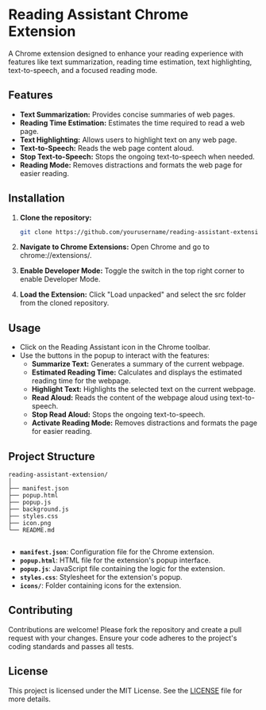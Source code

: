 # Reading Assistant Chrome Extension

A Chrome extension designed to enhance your reading experience with features like text summarization, reading time estimation, text highlighting, text-to-speech, and a focused reading mode.

## Features

- **Text Summarization:** Provides concise summaries of web pages.
- **Reading Time Estimation:** Estimates the time required to read a web page.
- **Text Highlighting:** Allows users to highlight text on any web page.
- **Text-to-Speech:** Reads the web page content aloud.
- **Stop Text-to-Speech:** Stops the ongoing text-to-speech when needed.
- **Reading Mode:** Removes distractions and formats the web page for easier reading.

## Installation

1. **Clone the repository:**
   ```bash
   git clone https://github.com/yourusername/reading-assistant-extension.git
   ```
2. **Navigate to Chrome Extensions:** Open Chrome and go to chrome://extensions/.

3. **Enable Developer Mode:** Toggle the switch in the top right corner to enable Developer Mode.

4. **Load the Extension:** Click "Load unpacked" and select the src folder from the cloned repository.


## Usage

- Click on the Reading Assistant icon in the Chrome toolbar.
- Use the buttons in the popup to interact with the features:
  - **Summarize Text:** Generates a summary of the current webpage.
  - **Estimated Reading Time:** Calculates and displays the estimated reading time for the webpage.
  - **Highlight Text:** Highlights the selected text on the current webpage.
  - **Read Aloud:** Reads the content of the webpage aloud using text-to-speech.
  - **Stop Read Aloud:** Stops the ongoing text-to-speech.
  - **Activate Reading Mode:** Removes distractions and formats the page for easier reading.

## Project Structure
```
reading-assistant-extension/
│
├── manifest.json
├── popup.html
├── popup.js
├── background.js
├── styles.css
├── icon.png
└── README.md


```


- **`manifest.json`**: Configuration file for the Chrome extension.
- **`popup.html`**: HTML file for the extension's popup interface.
- **`popup.js`**: JavaScript file containing the logic for the extension.
- **`styles.css`**: Stylesheet for the extension's popup.
- **`icons/`**: Folder containing icons for the extension.

## Contributing

Contributions are welcome! Please fork the repository and create a pull request with your changes. Ensure your code adheres to the project's coding standards and passes all tests.

## License

This project is licensed under the MIT License. See the [LICENSE](LICENSE) file for more details.
